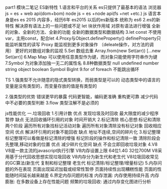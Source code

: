 part1 模块二笔记
ES新特性
1.语言和平台的关系
es只提供了最基本的语法
浏览器 js = es + web api(dom+bom)
node js = es +node api(fs +net +etc.)
js 语言本身是es
es 2015 内容多，经历6年
es2015 以后的es新版本 统称为 es6
2.es的新特性
解决原有语法上的一些问题或不足 let 块状作用域
对原有语法进行增强
全新的对象、全新的方法、全新的功能
全新的数据类型和数据结构
3.let const
不使用var，主用const，配合let
4.Proxy与Object.defineProperty()
 defineProperty只能监听属性的读写
Proxy 能监视到更多对象操作  （deleate操作，对方法的调用）
更好的对数组对象的监视
5.Set
数组去重
Array.from(new Set(arr))
[...new Set(arr)]
6.Map
Map 可以使用任意类型作为键，而对象只能使用字符串作为键
7.Symbol
为对象添加独一无二的属性名
8.8种数据类型
null undefined number string object boolean Symbol BigInt
9.for   of
foreach 不能跳出循环

TS
1.强类型不允许随意的隐式类型转换，而弱类型是可以的
动态类型中的语言的变量是没有类型的，而变量存放的值是有类型的

2.强类型的优势
错误更早的暴露
代码更智能，编码更准确
重构更可靠
减少代码中不必要的类型判断
3.flow
类型注解不是必须的

js性能优化
一.垃圾回收
1.引用计数
优点
发现垃圾及时回收
最大限度的减少程序暂停
缺点
无法回收循环引用的对象
时间开销大
2.标记清除
核心思想:标记和清除两个阶段
遍历所有对象找标记活动对象
遍历所有对象清除没有标记对象
回收相应空间
优点
解决环引用的对象不能回收
缺点
地址不连续,空间的碎片化
3.标记整理
标记整理可以看做是标记清除的增强
标记阶段的操作和标记清除一致
清除阶段会先整理,移动对象的位置
优点
减少碎片化空间
缺点
不会立即回收垃圾对象
4.V8
V8是一款主流的javascript执行引擎
V8内存设置上限 64位1.4G 32位700M
V8采用基于分代回收思想实现垃圾回收
V8内存分为新生代和老生代
V8垃圾回收常见的GC算法(新生代 复制和标记整理 老生代 标记清除/标记整理/增量标记)
5.内存问题的外在表现
页面出现延迟加载或经常性暂停
页面持续性出现糟糕性能
页面的性能随时间延长越来越差
6.界定内存问题的标准
内存泄漏: 内存使用持续升高
内存膨胀: 在多数设备上存在性能问题
频繁的垃圾回收: 通过内存变化图进行分析